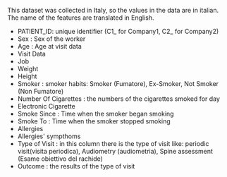 This dataset was collected in Italy, so the values in the data are in italian. The name of the features are translated in English. 

* PATIENT_ID: unique identifier (C1_ for Company1, C2_ for Company2)
* Sex	: Sex of the worker
* Age	: Age at visit data
* Visit Data 
* Job	
* Weight 	
* Height 	
* Smoker : smoker habits: Smoker (Fumatore), Ex-Smoker, Not Smoker (Non Fumatore)	
* Number Of Cigarettes : the numbers of the cigarettes smoked for day
* Electronic Cigarette	
* Smoke Since	: Time when the smoker began smoking 
* Smoke To : Time when the smoker stopped smoking
* Allergies
* Allergies' sympthoms	
* Type of Visit : in this column there is the type of visit like: periodic visit(visita periodica), Audiometry (audiometria), Spine assessment (Esame obiettivo del rachide)	
* Outcome : the results of the type of visit 
